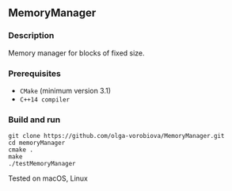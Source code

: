 ## MemoryManager

### Description
Memory manager for blocks of fixed size.

### Prerequisites
- `CMake` (minimum version 3.1) 
- `C++14 compiler` 

### Build and run 
```
git clone https://github.com/olga-vorobiova/MemoryManager.git
cd memoryManager
cmake .
make
./testMemoryManager
```
Tested on macOS, Linux
